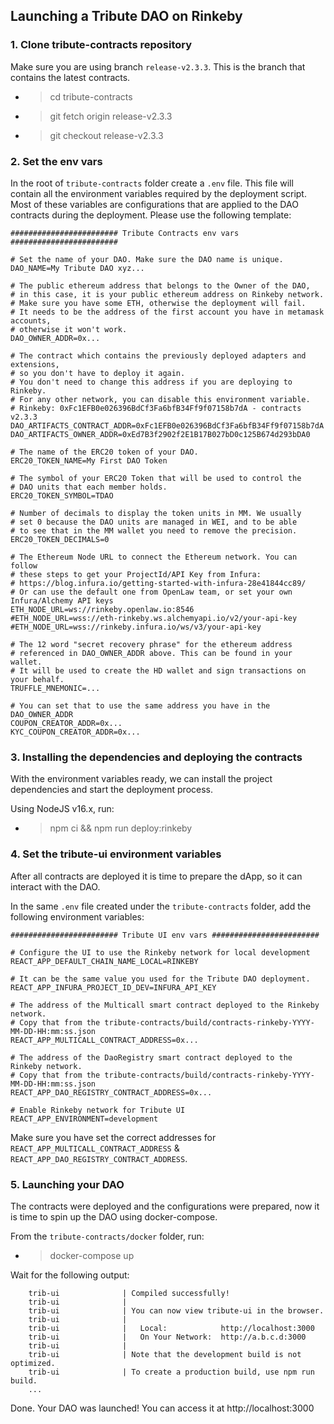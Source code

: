 ## Launching a Tribute DAO on Rinkeby

### 1. Clone tribute-contracts repository

Make sure you are using branch `release-v2.3.3`. This is the branch that contains the latest contracts.

- > cd tribute-contracts
- > git fetch origin release-v2.3.3
- > git checkout release-v2.3.3

### 2. Set the env vars

In the root of `tribute-contracts` folder create a `.env` file. This file will contain all the environment variables required by the deployment script. Most of these variables are configurations that are applied to the DAO contracts during the deployment. Please use the following template:

```
######################## Tribute Contracts env vars ########################

# Set the name of your DAO. Make sure the DAO name is unique.
DAO_NAME=My Tribute DAO xyz...

# The public ethereum address that belongs to the Owner of the DAO,
# in this case, it is your public ethereum address on Rinkeby network.
# Make sure you have some ETH, otherwise the deployment will fail.
# It needs to be the address of the first account you have in metamask accounts,
# otherwise it won't work.
DAO_OWNER_ADDR=0x...

# The contract which contains the previously deployed adapters and extensions,
# so you don't have to deploy it again.
# You don't need to change this address if you are deploying to Rinkeby.
# For any other network, you can disable this environment variable.
# Rinkeby: 0xFc1EFB0e026396BdCf3Fa6bfB34Ff9f07158b7dA - contracts v2.3.3
DAO_ARTIFACTS_CONTRACT_ADDR=0xFc1EFB0e026396BdCf3Fa6bfB34Ff9f07158b7dA
DAO_ARTIFACTS_OWNER_ADDR=0xEd7B3f2902f2E1B17B027bD0c125B674d293bDA0

# The name of the ERC20 token of your DAO.
ERC20_TOKEN_NAME=My First DAO Token

# The symbol of your ERC20 Token that will be used to control the
# DAO units that each member holds.
ERC20_TOKEN_SYMBOL=TDAO

# Number of decimals to display the token units in MM. We usually
# set 0 because the DAO units are managed in WEI, and to be able
# to see that in the MM wallet you need to remove the precision.
ERC20_TOKEN_DECIMALS=0

# The Ethereum Node URL to connect the Ethereum network. You can follow
# these steps to get your ProjectId/API Key from Infura:
# https://blog.infura.io/getting-started-with-infura-28e41844cc89/
# Or can use the default one from OpenLaw team, or set your own Infura/Alchemy API keys
ETH_NODE_URL=ws://rinkeby.openlaw.io:8546
#ETH_NODE_URL=wss://eth-rinkeby.ws.alchemyapi.io/v2/your-api-key
#ETH_NODE_URL=wss://rinkeby.infura.io/ws/v3/your-api-key

# The 12 word "secret recovery phrase" for the ethereum address
# referenced in DAO_OWNER_ADDR above. This can be found in your wallet.
# It will be used to create the HD wallet and sign transactions on your behalf.
TRUFFLE_MNEMONIC=...

# You can set that to use the same address you have in the DAO_OWNER_ADDR
COUPON_CREATOR_ADDR=0x...
KYC_COUPON_CREATOR_ADDR=0x...
```

### 3. Installing the dependencies and deploying the contracts

With the environment variables ready, we can install the project dependencies and start the deployment process.

Using NodeJS v16.x, run:

- > npm ci && npm run deploy:rinkeby

### 4. Set the tribute-ui environment variables

After all contracts are deployed it is time to prepare the dApp, so it can interact with the DAO.

In the same `.env` file created under the `tribute-contracts` folder, add the following environment variables:

```
######################## Tribute UI env vars ########################

# Configure the UI to use the Rinkeby network for local development
REACT_APP_DEFAULT_CHAIN_NAME_LOCAL=RINKEBY

# It can be the same value you used for the Tribute DAO deployment.
REACT_APP_INFURA_PROJECT_ID_DEV=INFURA_API_KEY

# The address of the Multicall smart contract deployed to the Rinkeby network.
# Copy that from the tribute-contracts/build/contracts-rinkeby-YYYY-MM-DD-HH:mm:ss.json
REACT_APP_MULTICALL_CONTRACT_ADDRESS=0x...

# The address of the DaoRegistry smart contract deployed to the Rinkeby network.
# Copy that from the tribute-contracts/build/contracts-rinkeby-YYYY-MM-DD-HH:mm:ss.json
REACT_APP_DAO_REGISTRY_CONTRACT_ADDRESS=0x...

# Enable Rinkeby network for Tribute UI
REACT_APP_ENVIRONMENT=development
```

Make sure you have set the correct addresses for `REACT_APP_MULTICALL_CONTRACT_ADDRESS` & `REACT_APP_DAO_REGISTRY_CONTRACT_ADDRESS`.

### 5. Launching your DAO

The contracts were deployed and the configurations were prepared, now it is time to spin up the DAO using docker-compose.

From the `tribute-contracts/docker` folder, run:

- > docker-compose up

Wait for the following output:

```
    trib-ui              | Compiled successfully!
    trib-ui              |
    trib-ui              | You can now view tribute-ui in the browser.
    trib-ui              |
    trib-ui              |   Local:            http://localhost:3000
    trib-ui              |   On Your Network:  http://a.b.c.d:3000
    trib-ui              |
    trib-ui              | Note that the development build is not optimized.
    trib-ui              | To create a production build, use npm run build.
    ...
```

Done. Your DAO was launched! You can access it at http://localhost:3000
